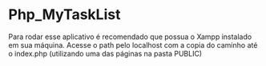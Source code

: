 # Php_MyTaskList


Para rodar esse aplicativo é recomendado que possua o Xampp instalado em sua máquina. Acesse o path pelo localhost com a copia do caminho até o index.php (utilizando uma das páginas na pasta PUBLIC)

